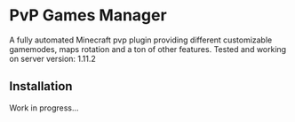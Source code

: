 # PvP Games Manager
A fully automated Minecraft pvp plugin providing different customizable gamemodes, maps rotation and a ton of other features. 
Tested and working on server version: 1.11.2

## Installation
Work in progress...
